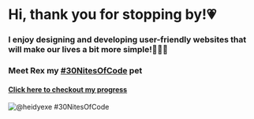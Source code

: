 # Hi, thank you for stopping by!💗
### I enjoy designing and developing user-friendly websites that will make our lives a bit more simple!🧚🏽‍♀️
### Meet Rex my [#30NitesOfCode](https://www.codedex.io/@heidyexe/30-nites-of-code) pet 
#### [Click here to checkout my progress ](https://www.codedex.io/@heidyexe/30-nites-of-code)

![@heidyexe #30NitesOfCode](https://codedex.io/api/petStatus?user=heidyexe)

